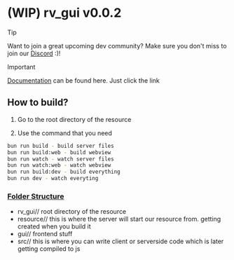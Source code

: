 # (WIP) rv_gui v0.0.2

> [!TIP]
> Want to join a great upcoming dev community? Make sure you don't miss to join our [Discord](https://discord.gg/3FjtbxSMNT) :)!

> [!IMPORTANT]
> [Documentation](https://revolution-4.gitbook.io/revolution-or-docs/resources/rv_gui) can be found here. Just click the link

## How to build?

1. Go to the root directory of the resource

2. Use the command that you need

```bash
bun run build - build server files
bun run build:web - build webview
bun run watch - watch server files
bun run watch:web - watch webview
bun run build:dev - build everything
bun run dev - watch everyting
```

### <ins>Folder Structure<ins>

- rv_gui// root directory of the resource
- resource// this is where the server will start our resource from. getting created when you build it
- gui// frontend stuff
- src// this is where you can write client or serverside code which is later getting compiled to js
